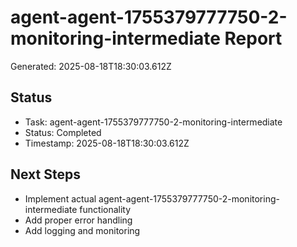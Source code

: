 # agent-agent-1755379777750-2-monitoring-intermediate Report

Generated: 2025-08-18T18:30:03.612Z

## Status
- Task: agent-agent-1755379777750-2-monitoring-intermediate
- Status: Completed
- Timestamp: 2025-08-18T18:30:03.612Z

## Next Steps
- Implement actual agent-agent-1755379777750-2-monitoring-intermediate functionality
- Add proper error handling
- Add logging and monitoring
